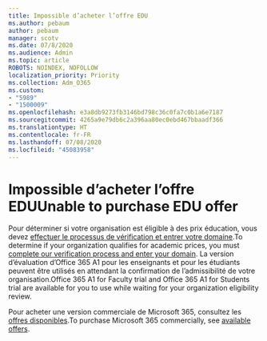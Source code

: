 ```yaml
---
title: Impossible d’acheter l’offre EDU
ms.author: pebaum
author: pebaum
manager: scotv
ms.date: 07/8/2020
ms.audience: Admin
ms.topic: article
ROBOTS: NOINDEX, NOFOLLOW
localization_priority: Priority
ms.collection: Adm_O365
ms.custom:
- "5989"
- "1500009"
ms.openlocfilehash: e3a8db9273fb3146bd798c36c0fa7c0b1a6e7187
ms.sourcegitcommit: 4265a9e79db6c2a396aa80ec0ebd467bbaadf366
ms.translationtype: HT
ms.contentlocale: fr-FR
ms.lasthandoff: 07/08/2020
ms.locfileid: "45083958"
---
```

# <a name="unable-to-purchase-edu-offer"></a><span data-ttu-id="b6f80-102">Impossible d’acheter l’offre EDU</span><span class="sxs-lookup"><span data-stu-id="b6f80-102">Unable to purchase EDU offer</span></span>

<span data-ttu-id="b6f80-103">Pour déterminer si votre organisation est éligible à des prix éducation, vous devez [effectuer le processus de vérification et entrer votre domaine](https://portal.office.com/Adminportal/Home#/Domains/SOWizard).</span><span class="sxs-lookup"><span data-stu-id="b6f80-103">To determine if your organization qualifies for academic prices, you must [complete our verification process and enter your domain](https://portal.office.com/Adminportal/Home#/Domains/SOWizard).</span></span> <span data-ttu-id="b6f80-104">La version d’évaluation d’Office 365 A1 pour les enseignants et pour les étudiants peuvent être utilisés en attendant la confirmation de l’admissibilité de votre organisation.</span><span class="sxs-lookup"><span data-stu-id="b6f80-104">Office 365 A1 for Faculty trial and Office 365 A1 for Students trial are available for you to use while waiting for your organization eligibility review.</span></span>

<span data-ttu-id="b6f80-105">Pour acheter une version commerciale de Microsoft 365, consultez les [offres disponibles](https://go.microsoft.com/fwlink/p/?linkid=868433).</span><span class="sxs-lookup"><span data-stu-id="b6f80-105">To purchase Microsoft 365 commercially, see [available offers](https://go.microsoft.com/fwlink/p/?linkid=868433).</span></span>